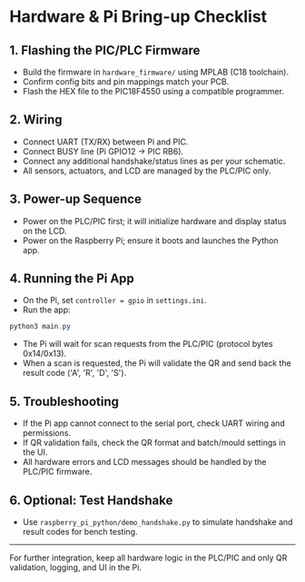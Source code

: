 # Hardware & Pi Bring-up Checklist

## 1. Flashing the PIC/PLC Firmware
- Build the firmware in `hardware_firmware/` using MPLAB (C18 toolchain).
- Confirm config bits and pin mappings match your PCB.
- Flash the HEX file to the PIC18F4550 using a compatible programmer.

## 2. Wiring
- Connect UART (TX/RX) between Pi and PIC.
- Connect BUSY line (Pi GPIO12 → PIC RB6).
- Connect any additional handshake/status lines as per your schematic.
- All sensors, actuators, and LCD are managed by the PLC/PIC only.

## 3. Power-up Sequence
- Power on the PLC/PIC first; it will initialize hardware and display status on the LCD.
- Power on the Raspberry Pi; ensure it boots and launches the Python app.

## 4. Running the Pi App
- On the Pi, set `controller = gpio` in `settings.ini`.
- Run the app:

```powershell
python3 main.py
```

- The Pi will wait for scan requests from the PLC/PIC (protocol bytes 0x14/0x13).
- When a scan is requested, the Pi will validate the QR and send back the result code ('A', 'R', 'D', 'S').

## 5. Troubleshooting
- If the Pi app cannot connect to the serial port, check UART wiring and permissions.
- If QR validation fails, check the QR format and batch/mould settings in the UI.
- All hardware errors and LCD messages should be handled by the PLC/PIC firmware.

## 6. Optional: Test Handshake
- Use `raspberry_pi_python/demo_handshake.py` to simulate handshake and result codes for bench testing.

---
For further integration, keep all hardware logic in the PLC/PIC and only QR validation, logging, and UI in the Pi.
